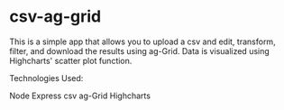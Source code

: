 # csv-ag-grid

This is a simple app that allows you to upload a csv and edit, transform, filter, and download the results using ag-Grid. Data is visualized using Highcharts' scatter plot function.

Technologies Used:

Node
Express
csv
ag-Grid
Highcharts
